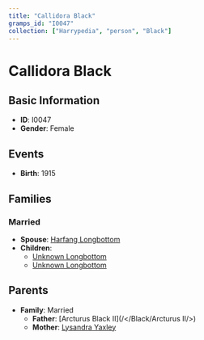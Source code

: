 ```yaml
---
title: "Callidora Black"
gramps_id: "I0047"
collection: ["Harrypedia", "person", "Black"]
---
```


# Callidora Black

## Basic Information

- **ID**: I0047
- **Gender**: Female

## Events

- **Birth**: 1915

## Families

### Married

- **Spouse**: [Harfang Longbottom](//Longbottom/Harfang/)
- **Children**:
  - [Unknown Longbottom](//Longbottom/I0051/)
  - [Unknown Longbottom](//Longbottom/I0052/)

## Parents

- **Family**: Married
  - **Father**: [Arcturus Black II](/</Black/Arcturus II/>)
  - **Mother**: [Lysandra Yaxley](//Yaxley/Lysandra/)

